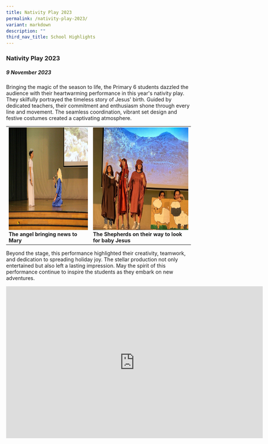 ```yaml
---
title: Nativity Play 2023
permalink: /nativity-play-2023/
variant: markdown
description: ""
third_nav_title: School Highlights
---
```

### Nativity Play 2023

##### 9 November 2023


Bringing the magic of the season to life, the Primary 6 students dazzled the audience with their heartwarming performance in this year's nativity play. They skilfully portrayed the timeless story of Jesus' birth. Guided by dedicated teachers, their commitment and enthusiasm shone through every line and movement. The seamless coordination, vibrant set design and festive costumes created a captivating atmosphere. 

<table>
<tbody><tr>
		<td><img alt="childday01" src="/images/Nativity Play 2023/The_angel_bringing_news_to_Mary.jpg" style="width:450px;height:280px;"><b>The angel bringing news to Mary</b></td>
		<td><img alt="childday02" src="/images/Nativity Play 2023/The_Shepherds_on_their_way_to_look_for_baby_Jesus.jpg" style="width:450px;height:280px;"><b>The Shepherds on their way to look for baby Jesus</b></td>
</tr></tbody></table>

Beyond the stage, this performance highlighted their creativity, teamwork, and dedication to spreading holiday joy. The stellar production not only entertained but also left a lasting impression. May the spirit of this performance continue to inspire the students as they embark on new adventures.

<center><iframe allowfullscreen="" allow="accelerometer; autoplay; clipboard-write; encrypted-media; gyroscope; picture-in-picture; web-share" frameborder="0" title="YouTube video player" src="https://www.youtube.com/embed/Jc5ZHYYJRDI?si=qTr5sP_349qQObxn" height="415" width="700"></iframe></center>